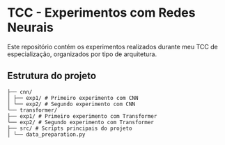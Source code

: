 # TCC - Experimentos com Redes Neurais

Este repositório contém os experimentos realizados durante meu TCC de especialização, organizados por tipo de arquitetura.

## Estrutura do projeto
```
├── cnn/
│ ├── exp1/ # Primeiro experimento com CNN
│ └── exp2/ # Segundo experimento com CNN
└── transformer/
├── exp1/ # Primeiro experimento com Transformer
└── exp2/ # Segundo experimento com Transformer
├── src/ # Scripts principais do projeto
│ └── data_preparation.py
```